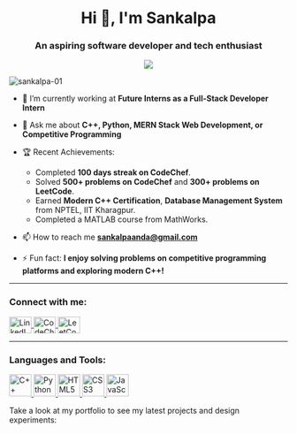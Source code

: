 <h1 align="center">Hi 👋, I'm Sankalpa</h1>
<h3 align="center">An aspiring software developer and tech enthusiast</h3>

<p align="center">
  <img src="https://readme-typing-svg.herokuapp.com?color=F77B00&size=24&center=true&vCenter=true&width=500&lines=Aspiring+Software+Developer;Tech+Enthusiast;Competitive+Programmer" />
</p>

<p align="left">
  <img src="https://komarev.com/ghpvc/?username=sankalpa-01&label=Profile%20views&color=0e75b6&style=flat" alt="sankalpa-01" />
</p>

- 🔭 I’m currently working at **Future Interns as a Full-Stack Developer Intern**

- 💬 Ask me about **C++, Python, MERN Stack Web Development, or Competitive Programming**

- 🏆 Recent Achievements:
  - Completed **100 days streak on CodeChef**.
  - Solved **500+ problems on CodeChef** and **300+ problems on LeetCode**.
  - Earned **Modern C++ Certification**, **Database Management System** from NPTEL, IIT Kharagpur.
  - Completed a MATLAB course from MathWorks.

- 📫 How to reach me **sankalpaanda@gmail.com**

- ⚡ Fun fact: **I enjoy solving problems on competitive programming platforms and exploring modern C++!**

---

<h3 align="left">Connect with me:</h3>
<p align="left">
  <a href="https://linkedin.com/in/sankalpa-panda-807b78274" target="blank">
    <img align="center" src="https://upload.wikimedia.org/wikipedia/commons/e/e9/Linkedin_icon.svg" alt="LinkedIn" height="30" width="40" />
  </a>
  <a href="https://www.codechef.com/users/sankalpa01" target="blank">
    <img align="center" src="https://cdn.codechef.com/images/cc-logo.svg" alt="CodeChef" height="30" width="40" />
  </a>
  <a href="https://leetcode.com/Sankalpa_01/" target="blank">
    <img align="center" src="https://upload.wikimedia.org/wikipedia/commons/1/19/LeetCode_logo_black.png" alt="LeetCode" height="30" width="40" />
  </a>
</p>

---

<h3 align="left">Languages and Tools:</h3>
<p align="left">
  <a href="https://isocpp.org/" target="_blank">
    <img src="https://cdn.jsdelivr.net/npm/devicon/icons/cplusplus/cplusplus-original.svg" alt="C++" width="40" height="40"/>
  </a>
  <a href="https://www.python.org" target="_blank">
    <img src="https://cdn.jsdelivr.net/npm/devicon/icons/python/python-original.svg" alt="Python" width="40" height="40"/>
  </a>
  <a href="https://developer.mozilla.org/en-US/docs/Web/HTML" target="_blank">
    <img src="https://cdn.jsdelivr.net/npm/devicon/icons/html5/html5-original.svg" alt="HTML5" width="40" height="40"/>
  </a>
  <a href="https://developer.mozilla.org/en-US/docs/Web/CSS" target="_blank">
    <img src="https://cdn.jsdelivr.net/npm/devicon/icons/css3/css3-original.svg" alt="CSS3" width="40" height="40"/>
  </a>
  <a href="https://developer.mozilla.org/en-US/docs/Web/JavaScript" target="_blank">
    <img src="https://cdn.jsdelivr.net/npm/devicon/icons/javascript/javascript-original.svg" alt="JavaScript" width="40" height="40"/>
  </a>
</p>

<p>Take a look at my portfolio to see my latest projects and design experiments: <a href="https://portfolio-website-rose-six-68.vercel.app" /></p>
